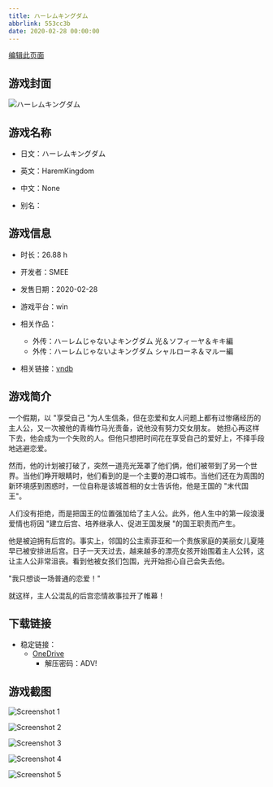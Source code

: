 ```yaml
---
title: ハーレムキングダム
abbrlink: 553cc3b
date: 2020-02-28 00:00:00
---
```

[编辑此页面](https://github.com/ACG-3/ADV3-source/blob/main/source/_posts/games/%E3%83%8F%E3%83%BC%E3%83%AC%E3%83%A0%E3%82%AD%E3%83%B3%E3%82%B0%E3%83%80%E3%83%A0.md)

## 游戏封面

![ハーレムキングダム](https://pan.timero.xyz/onedrive/img_lib_001/%E3%83%8F%E3%83%BC%E3%83%AC%E3%83%A0%E3%82%AD%E3%83%B3%E3%82%B0%E3%83%80%E3%83%A0_cover.avif)


## 游戏名称

- 日文：ハーレムキングダム
- 英文：HaremKingdom
- 中文：None

- 别名：


## 游戏信息

- 时长：26.88 h
- 开发者：SMEE
- 发售日期：2020-02-28
- 游戏平台：win
- 相关作品：
   - 外传：ハーレムじゃないよキングダム 光＆ソフィーヤ＆キキ編
   - 外传：ハーレムじゃないよキングダム シャルローネ＆マルー編

- 相关链接：[vndb](https://vndb.org/v26765)


## 游戏简介

一个假期，以 "享受自己 "为人生信条，但在恋爱和女人问题上都有过惨痛经历的主人公，又一次被他的青梅竹马光责备，说他没有努力交女朋友。
她担心再这样下去，他会成为一个失败的人。但他只想把时间花在享受自己的爱好上，不择手段地逃避恋爱。

然而，他的计划被打破了，突然一道亮光笼罩了他们俩，他们被带到了另一个世界。当他们睁开眼睛时，他们看到的是一个主要的港口城市。当他们还在为周围的新环境感到困惑时，一位自称是该城首相的女士告诉他，他是王国的 "末代国王"。

人们没有拒绝，而是把国王的位置强加给了主人公。此外，他人生中的第一段浪漫爱情也将因 "建立后宫、培养继承人、促进王国发展 "的国王职责而产生。

他是被迫拥有后宫的。事实上，邻国的公主索菲亚和一个贵族家庭的美丽女儿夏隆早已被安排进后宫。日子一天天过去，越来越多的漂亮女孩开始围着主人公转，这让主人公非常沮丧。看到他被女孩们包围，光开始担心自己会失去他。

"我只想谈一场普通的恋爱！"

就这样，主人公混乱的后宫恋情故事拉开了帷幕！




## 下载链接

- 稳定链接：
    - [OneDrive](https://pan.timero.xyz/onedrive/adv_lib_001/%E3%83%8F%E3%83%BC%E3%83%AC%E3%83%A0%E3%82%AD%E3%83%B3%E3%82%B0%E3%83%80%E3%83%A0)
        - 解压密码：ADV!



## 游戏截图


![Screenshot 1](https://pan.timero.xyz/onedrive/img_lib_001/%E3%83%8F%E3%83%BC%E3%83%AC%E3%83%A0%E3%82%AD%E3%83%B3%E3%82%B0%E3%83%80%E3%83%A0_Screenshot_1.avif)

![Screenshot 2](https://pan.timero.xyz/onedrive/img_lib_001/%E3%83%8F%E3%83%BC%E3%83%AC%E3%83%A0%E3%82%AD%E3%83%B3%E3%82%B0%E3%83%80%E3%83%A0_Screenshot_2.avif)

![Screenshot 3](https://pan.timero.xyz/onedrive/img_lib_001/%E3%83%8F%E3%83%BC%E3%83%AC%E3%83%A0%E3%82%AD%E3%83%B3%E3%82%B0%E3%83%80%E3%83%A0_Screenshot_3.avif)

![Screenshot 4](https://pan.timero.xyz/onedrive/img_lib_001/%E3%83%8F%E3%83%BC%E3%83%AC%E3%83%A0%E3%82%AD%E3%83%B3%E3%82%B0%E3%83%80%E3%83%A0_Screenshot_4.avif)

![Screenshot 5](https://pan.timero.xyz/onedrive/img_lib_001/%E3%83%8F%E3%83%BC%E3%83%AC%E3%83%A0%E3%82%AD%E3%83%B3%E3%82%B0%E3%83%80%E3%83%A0_Screenshot_5.avif)

